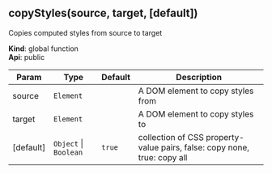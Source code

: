 <a name="copyStyles"></a>
## copyStyles(source, target, [default])
Copies computed styles from source to target

**Kind**: global function  
**Api**: public  

| Param | Type | Default | Description |
| --- | --- | --- | --- |
| source | <code>Element</code> |  | A DOM element to copy styles from |
| target | <code>Element</code> |  | A DOM element to copy styles to |
| [default] | <code>Object</code> &#124; <code>Boolean</code> | <code>true</code> | collection of CSS property-value pairs, false: copy none, true: copy all |

